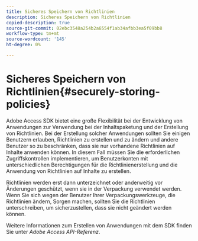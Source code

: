 ```yaml
---
title: Sicheres Speichern von Richtlinien
description: Sicheres Speichern von Richtlinien
copied-description: true
source-git-commit: 02ebc3548a254b2a6554f1ab34afbb3ea5f09bb8
workflow-type: tm+mt
source-wordcount: '145'
ht-degree: 0%

---
```


# Sicheres Speichern von Richtlinien{#securely-storing-policies}

Adobe Access SDK bietet eine große Flexibilität bei der Entwicklung von Anwendungen zur Verwendung bei der Inhaltspaketung und der Erstellung von Richtlinien. Bei der Erstellung solcher Anwendungen sollten Sie einigen Benutzern erlauben, Richtlinien zu erstellen und zu ändern und andere Benutzer so zu beschränken, dass sie nur vorhandene Richtlinien auf Inhalte anwenden können. In diesem Fall müssen Sie die erforderlichen Zugriffskontrollen implementieren, um Benutzerkonten mit unterschiedlichen Berechtigungen für die Richtlinienerstellung und die Anwendung von Richtlinien auf Inhalte zu erstellen.

Richtlinien werden erst dann unterzeichnet oder anderweitig vor Änderungen geschützt, wenn sie in der Verpackung verwendet werden. Wenn Sie sich wegen der Benutzer Ihrer Verpackungswerkzeuge, die Richtlinien ändern, Sorgen machen, sollten Sie die Richtlinien unterschreiben, um sicherzustellen, dass sie nicht geändert werden können.

Weitere Informationen zum Erstellen von Anwendungen mit dem SDK finden Sie unter *Adobe Access API-Referenz*.
